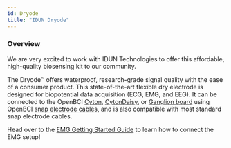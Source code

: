 ```yaml
---
id: Dryode
title: "IDUN Dryode"
---
```


### Overview

We are very excited to work with IDUN Technologies to offer this affordable, high-quality biosensing kit to our community.

The Dryode™ offers waterproof, research-grade signal quality with the ease of a consumer product. This state-of-the-art flexible dry electrode is designed for biopotential data acquisition (ECG, EMG, and EEG). It can be connected to the OpenBCI [Cyton](https://shop.openbci.com/collections/frontpage/products/cyton-biosensing-board-8-channel), [CytonDaisy](https://shop.openbci.com/collections/frontpage/products/cyton-daisy-biosensing-boards-16-channel), or [Ganglion board](https://shop.openbci.com/collections/frontpage/products/ganglion-board) using OpenBCI [snap electrode cables](https://shop.openbci.com/collections/frontpage/products/emg-ecg-snap-electrode-cables), and is also compatible with most standard snap electrode cables.

Head over to the [EMG Getting Started Guide](GettingStarted/Biosensing-Setups/02-EMG-Setup.md) to learn how to connect the EMG setup!
